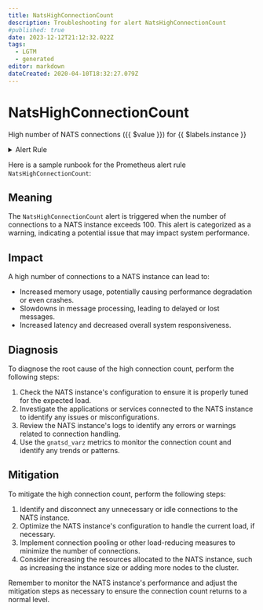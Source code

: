```yaml
---
title: NatsHighConnectionCount
description: Troubleshooting for alert NatsHighConnectionCount
#published: true
date: 2023-12-12T21:12:32.022Z
tags: 
  - LGTM
  - generated
editor: markdown
dateCreated: 2020-04-10T18:32:27.079Z
---
```


# NatsHighConnectionCount

High number of NATS connections ({{ $value }}) for {{ $labels.instance }}

<details>
  <summary>Alert Rule</summary>

{{% rule "nats/nats-exporter.yml" "NatsHighConnectionCount" %}}

{{% comment %}}

```yaml
alert: NatsHighConnectionCount
expr: gnatsd_varz_connections > 100
for: 3m
labels:
    severity: warning
annotations:
    summary: Nats high connection count (instance {{ $labels.instance }})
    description: |-
        High number of NATS connections ({{ $value }}) for {{ $labels.instance }}
          VALUE = {{ $value }}
          LABELS = {{ $labels }}
    runbook: https://github.com/srerun/prometheus-alerts/blob/main/content/runbooks/nats-exporter/NatsHighConnectionCount.md

```

{{% /comment %}}

</details>


Here is a sample runbook for the Prometheus alert rule `NatsHighConnectionCount`:

## Meaning

The `NatsHighConnectionCount` alert is triggered when the number of connections to a NATS instance exceeds 100. This alert is categorized as a warning, indicating a potential issue that may impact system performance.

## Impact

A high number of connections to a NATS instance can lead to:

* Increased memory usage, potentially causing performance degradation or even crashes.
* Slowdowns in message processing, leading to delayed or lost messages.
* Increased latency and decreased overall system responsiveness.

## Diagnosis

To diagnose the root cause of the high connection count, perform the following steps:

1. Check the NATS instance's configuration to ensure it is properly tuned for the expected load.
2. Investigate the applications or services connected to the NATS instance to identify any issues or misconfigurations.
3. Review the NATS instance's logs to identify any errors or warnings related to connection handling.
4. Use the `gnatsd_varz` metrics to monitor the connection count and identify any trends or patterns.

## Mitigation

To mitigate the high connection count, perform the following steps:

1. Identify and disconnect any unnecessary or idle connections to the NATS instance.
2. Optimize the NATS instance's configuration to handle the current load, if necessary.
3. Implement connection pooling or other load-reducing measures to minimize the number of connections.
4. Consider increasing the resources allocated to the NATS instance, such as increasing the instance size or adding more nodes to the cluster.

Remember to monitor the NATS instance's performance and adjust the mitigation steps as necessary to ensure the connection count returns to a normal level.
